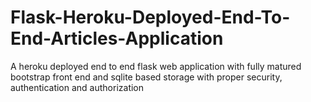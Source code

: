 # Flask-Heroku-Deployed-End-To-End-Articles-Application
A heroku deployed end to end flask web application with fully matured bootstrap front end and sqlite based storage with proper security, authentication and authorization
